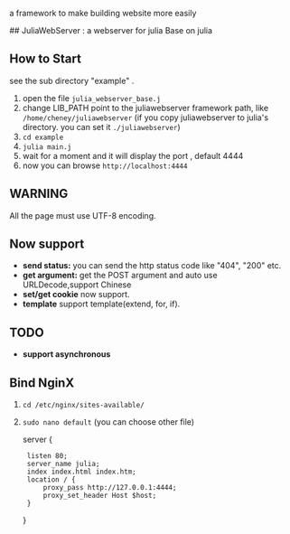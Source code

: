 
a framework to make building website more easily 

<a name="JuliaWebServer-a-webserver-for-julia"/>
## JuliaWebServer : a webserver for julia
Base on julia <https://github.com/JuliaLang/julia>

## How to Start

see the sub directory "example" .

1. open the file `julia_webserver_base.j`
2. change LIB_PATH point to the juliawebserver framework path, like `/home/cheney/juliawebserver` 
	(if you copy juliawebserver to julia's directory. you can set it `./juliawebserver`)
3. `cd example`
4. `julia main.j`
5. wait for a moment and it will display the port , default 4444
6. now you can browse `http://localhost:4444`

## WARNING
All the page must use UTF-8 encoding.

## Now support
- **send status:** you can send the http status code like "404", "200" etc.
- **get argument:** get the POST argument and auto use URLDecode,support Chinese
- **set/get cookie** now support.
- **template** support template(extend, for, if).

## TODO

- **support asynchronous**

## Bind NginX

1. `cd /etc/nginx/sites-available/`
2. `sudo nano default` (you can choose other file)

    server {
    
        listen 80;
        server_name julia;
        index index.html index.htm;
        location / {
            proxy_pass http://127.0.0.1:4444;
            proxy_set_header Host $host;
     	}
    }



